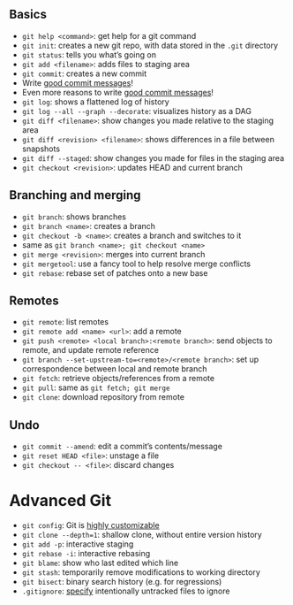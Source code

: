 ## Basics

-   `git help <command>`: get help for a git command
-   `git init`: creates a new git repo, with data stored in the `.git` directory
-   `git status`: tells you what’s going on
-   `git add <filename>`: adds files to staging area
-   `git commit`: creates a new commit
-   Write [good commit messages](https://tbaggery.com/2008/04/19/a-note-about-git-commit-messages.html)!
-   Even more reasons to write [good commit messages](https://chris.beams.io/posts/git-commit/)!
-   `git log`: shows a flattened log of history
-   `git log --all --graph --decorate`: visualizes history as a DAG
-   `git diff <filename>`: show changes you made relative to the staging area
-   `git diff <revision> <filename>`: shows differences in a file between snapshots
-   `git diff --staged`: show changes you made for files in the staging area
-   `git checkout <revision>`: updates HEAD and current branch

## Branching and merging

-   `git branch`: shows branches
-   `git branch <name>`: creates a branch
-   `git checkout -b <name>`: creates a branch and switches to it
-   same as `git branch <name>; git checkout <name>`
-   `git merge <revision>`: merges into current branch
-   `git mergetool`: use a fancy tool to help resolve merge conflicts
-   `git rebase`: rebase set of patches onto a new base

## Remotes

-   `git remote`: list remotes
-   `git remote add <name> <url>`: add a remote
-   `git push <remote> <local branch>:<remote branch>`: send objects to remote, and update remote reference
-   `git branch --set-upstream-to=<remote>/<remote branch>`: set up correspondence between local and remote branch
-   `git fetch`: retrieve objects/references from a remote
-   `git pull`: same as `git fetch; git merge`
-   `git clone`: download repository from remote

## Undo

-   `git commit --amend`: edit a commit’s contents/message
-   `git reset HEAD <file>`: unstage a file
-   `git checkout -- <file>`: discard changes

# Advanced Git

-   `git config`: Git is [highly customizable](https://git-scm.com/docs/git-config)
-   `git clone --depth=1`: shallow clone, without entire version history
-   `git add -p`: interactive staging
-   `git rebase -i`: interactive rebasing
-   `git blame`: show who last edited which line
-   `git stash`: temporarily remove modifications to working directory
-   `git bisect`: binary search history (e.g. for regressions)
-   `.gitignore`: [specify](https://git-scm.com/docs/gitignore) intentionally untracked files to ignore